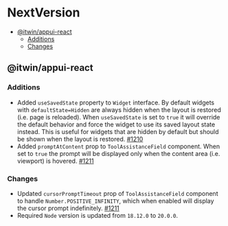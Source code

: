 # NextVersion <!-- omit from toc -->

- [@itwin/appui-react](#itwinappui-react)
  - [Additions](#additions)
  - [Changes](#changes)

## @itwin/appui-react

### Additions

- Added `useSavedState` property to `Widget` interface. By default widgets with `defaultState=Hidden` are always hidden when the layout is restored (i.e. page is reloaded). When `useSavedState` is set to `true` it will override the default behavior and force the widget to use its saved layout state instead. This is useful for widgets that are hidden by default but should be shown when the layout is restored. [#1210](https://github.com/iTwin/appui/pull/1210)
- Added `promptAtContent` prop to `ToolAssistanceField` component. When set to `true` the prompt will be displayed only when the content area (i.e. viewport) is hovered. [#1211](https://github.com/iTwin/appui/pull/1211)

### Changes

- Updated `cursorPromptTimeout` prop of `ToolAssistanceField` component to handle `Number.POSITIVE_INFINITY`, which when enabled will display the cursor prompt indefinitely. [#1211](https://github.com/iTwin/appui/pull/1211)
- Required `Node` version is updated from `18.12.0` to `20.0.0`.
